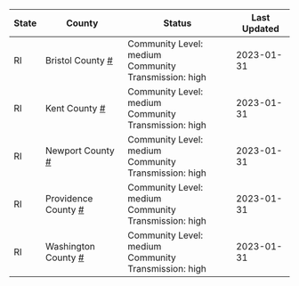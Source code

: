 State | County | Status | Last Updated
--- | --- | --- | --- 
RI | Bristol County <a href="#bristol_county">#</a> | <a name="bristol_county"></a>Community Level: medium<br/>Community Transmission: high | 2023-01-31
RI | Kent County <a href="#kent_county">#</a> | <a name="kent_county"></a>Community Level: medium<br/>Community Transmission: high | 2023-01-31
RI | Newport County <a href="#newport_county">#</a> | <a name="newport_county"></a>Community Level: medium<br/>Community Transmission: high | 2023-01-31
RI | Providence County <a href="#providence_county">#</a> | <a name="providence_county"></a>Community Level: medium<br/>Community Transmission: high | 2023-01-31
RI | Washington County <a href="#washington_county">#</a> | <a name="washington_county"></a>Community Level: medium<br/>Community Transmission: high | 2023-01-31
